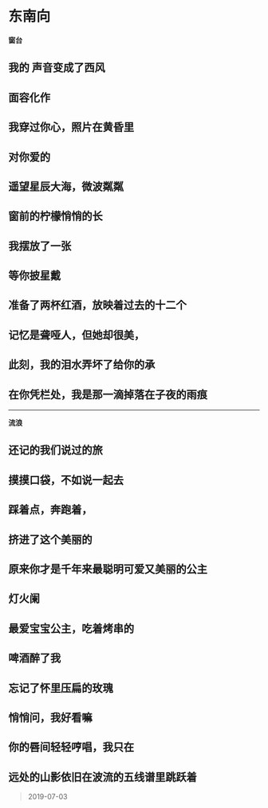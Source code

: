 东南向
==================================

**窗台**

## 我的 声音变成了西风
## 面容化作
## 我穿过你心，照片在黄昏里
## 对你爱的
## 遥望星辰大海，微波粼粼

## 窗前的柠檬悄悄的长
## 我摆放了一张
## 等你披星戴
## 准备了两杯红酒，放映着过去的十二个
## 记忆是聋哑人，但她却很美，

## 此刻，我的泪水弄坏了给你的承
## 在你凭栏处，我是那一滴掉落在子夜的雨痕

-------
**流浪**

## 还记的我们说过的旅
## 摸摸口袋，不如说一起去
## 踩着点，奔跑着，
## 挤进了这个美丽的
## 原来你才是千年来最聪明可爱又美丽的公主



## 灯火阑
## 最爱宝宝公主，吃着烤串的
## 啤酒醉了我
## 忘记了怀里压扁的玫瑰
## 悄悄问，我好看嘛



## 你的唇间轻轻哼唱，我只在
## 远处的山影依旧在波流的五线谱里跳跃着

>
> 2019-07-03



